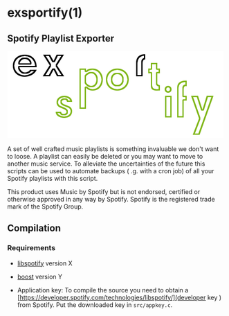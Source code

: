 # exsportify(1)
## Spotify Playlist Exporter
![exsportify-logo](img/logo_500x200.png)

A set of well crafted music playlists is something invaluable we don't want to loose. A playlist can easily be deleted or you may want to move to another music service. To alleviate the uncertainties of the future this scripts can be used to automate backups ( .g. with a cron job) of all your Spotify playlists with this script.

This product uses Music by Spotify but is not endorsed, certified or otherwise approved in any way by Spotify. Spotify is the registered trade mark of the Spotify Group.

## Compilation

### Requirements

* [libspotify](https://developer.spotify.com/technologies/libspotify/) version X
* [boost](http://www.boost.org/) version Y

* Application key: To compile the source you need to obtain a [https://developer.spotify.com/technologies/libspotify/](developer key ) from Spotify. Put the downloaded key in `src/appkey.c`.

